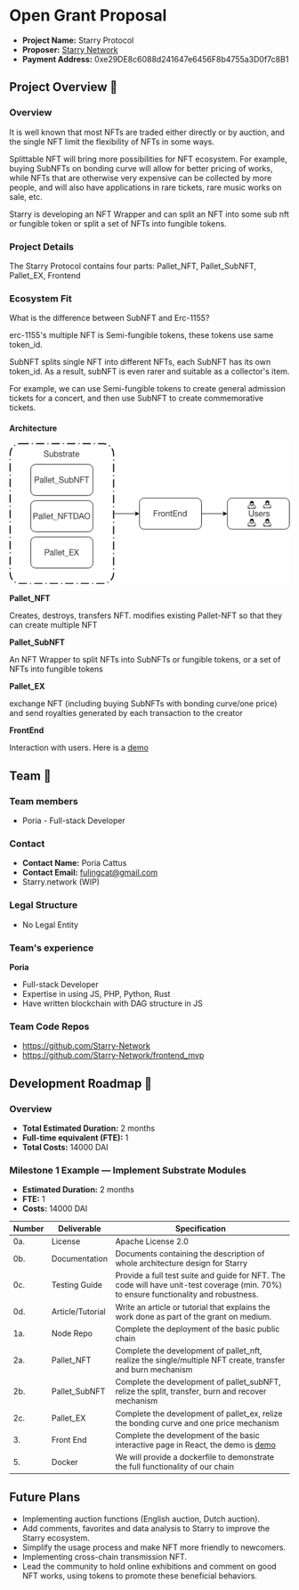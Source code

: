 # Open Grant Proposal

* **Project Name:** Starry Protocol
* **Proposer:** [Starry Network](https://github.com/Starry-Network)
* **Payment Address:** 0xe29DE8c6088d241647e6456F8b4755a3D0f7c8B1

## Project Overview :page_facing_up: 
### Overview

It is well known that most NFTs are traded either directly or by auction, and the single NFT limit the flexibility of NFTs in some ways.

Splittable NFT will bring more possibilities for NFT ecosystem. For example, buying SubNFTs on bonding curve will allow for better pricing of works, while NFTs that are otherwise very expensive can be collected by more people, and will also have applications in rare tickets, rare music works on sale, etc.

Starry is developing an NFT Wrapper and can split an NFT into some sub nft or fungible token or split a set of NFTs into fungible tokens.

### Project Details 
The Starry Protocol contains four parts: Pallet_NFT, Pallet_SubNFT, Pallet_EX, Frontend

### Ecosystem Fit 
What is the difference between SubNFT and Erc-1155?

erc-1155's multiple NFT is Semi-fungible tokens, these tokens use same token_id.

SubNFT splits single NFT into different NFTs, each SubNFT has its own token_id. As a result, subNFT is even rarer and suitable as a collector's item.

For example, we can use Semi-fungible tokens to create general admission tickets for a concert, and then use SubNFT to create commemorative tickets.

#### Architecture



![](https://github.com/Starry-Network/frontend_mvp/blob/main/public/images/architecture.png?raw=true)



**Pallet_NFT**

Creates, destroys, transfers NFT. modifies existing Pallet-NFT so that they can create multiple NFT

**Pallet_SubNFT**

An NFT Wrapper to split NFTs into SubNFTs or fungible tokens, or a set of NFTs into fungible tokens

**Pallet_EX**

exchange NFT (including buying SubNFTs with bonding curve/one price) and send royalties generated by each transaction to the creator

**FrontEnd**

Interaction with users. Here is a  [demo](https://friendly-mclean-d455eb.netlify.app/)

## Team :busts_in_silhouette:

### Team members
* Poria - Full-stack Developer

### Contact
* **Contact Name:** Poria Cattus
* **Contact Email:** fulingcat@gmail.com
* Starry.network (WIP)

### Legal Structure 
* No Legal Entity

### Team's experience
**Poria**

- Full-stack Developer
- Expertise in using JS, PHP, Python, Rust
- Have written blockchain with DAG structure in JS

### Team Code Repos
* https://github.com/Starry-Network
* https://github.com/Starry-Network/frontend_mvp

## Development Roadmap :nut_and_bolt: 

### Overview
* **Total Estimated Duration:** 2 months
* **Full-time equivalent (FTE):**  1
* **Total Costs:** 14000 DAI

### Milestone 1 Example — Implement Substrate Modules 
* **Estimated Duration:** 2 months
* **FTE:**  1
* **Costs:** 14000 DAI

| Number | Deliverable | Specification |
| ------------- | ------------- | ------------- |
| 0a. | License | Apache License 2.0 |
| 0b. | Documentation | Documents containing the description of whole architecture design for Starry |
| 0c. | Testing Guide | Provide a full test suite and guide for NFT. The code will have unit-test coverage (min. 70%) to ensure functionality and robustness. |
| 0d. | Article/Tutorial | Write an article or tutorial that explains the work done as part of the grant on medium. 
| 1a. | Node Repo | Complete the deployment of the basic public chain |  
| 2a. | Pallet_NFT | Complete the development of pallet_nft, realize the single/multiple NFT create, transfer and burn mechanism
| 2b. | Pallet_SubNFT | Complete the development of pallet_subNFT, relize the split, transfer, burn and recover mechanism|
| 2c. | Pallet_EX | Complete the development of pallet_ex, relize the bonding curve and one price mechanism|
| 3. | Front End | Complete the development of the basic interactive page in React, the demo is [demo](https://friendly-mclean-d455eb.netlify.app/)|  
| 5. | Docker | We will provide a dockerfile to demonstrate the full functionality of our chain |


## Future Plans
- Implementing auction functions (English auction, Dutch auction).
- Add comments, favorites and data analysis to Starry to improve the Starry ecosystem.
- Simplify the usage process and make NFT more friendly to newcomers.
- Implementing cross-chain transmission NFT.
- Lead the community to hold online exhibitions and comment on good NFT works, using tokens to promote these beneficial behaviors.
